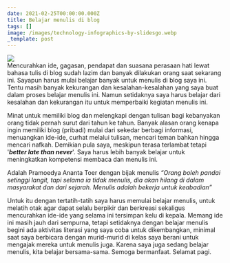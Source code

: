 ```yaml
---
date: 2021-02-25T00:00:00.000Z
title: Belajar menulis di blog
tags: []
image: /images/technology-infographics-by-slidesgo.webp
_template: post
---
```


![](/images/technology-infographics-by-slidesgo.webp)  
Mencurahkan ide, gagasan, pendapat dan suasana perasaan hati lewat bahasa tulis di blog sudah lazim dan banyak dilakukan orang saat sekarang ini. Sayapun harus mulai belajar banyak untuk menulis di blog saya ini. Tentu masih banyak kekurangan dan kesalahan-kesalahan yang saya buat dalam proses belajar menulis ini. Namun setidaknya saya harus belajar dari kesalahan dan kekurangan itu untuk memperbaiki kegiatan menulis ini.

Minat untuk memiliki blog dan melengkapi dengan tulisan bagi kebanyakan orang tidak pernah surut dari tahun ke tahun. Banyak alasan orang kenapa ingin memiliki blog (pribadi) mulai dari sekedar berbagi informasi, menuangkan ide-ide, curhat melalui tulisan, mencari teman bahkan hingga mencari nafkah. Demikian pula saya, meskipun terasa terlambat tetapi '**_better late than never_**'. Saya harus lebih banyak belajar untuk meningkatkan kompetensi membaca dan menulis ini.

Adalah Pramoedya Ananta Toer dengan bijak menulis _“Orang boleh pandai setinggi langit, tapi selama ia tidak menulis, dia akan hilang di dalam masyarakat dan dari sejarah. Menulis adalah bekerja untuk keabadian”_

Untuk itu dengan tertatih-tatih saya harus memulai belajar menulis, untuk melatih otak agar dapat selalu berpikir dan berkreasi sekaligus mencurahkan ide-ide yang selama ini tersimpan kelu di kepala. Memang ide ini masih jauh dari sempurna, tetapi setidaknya dengan belajar menulis begini ada aktivitas literasi yang saya coba untuk dikembangkan, minimal saat saya berbicara dengan murid-murid di kelas saya berani untuk mengajak mereka untuk menulis juga. Karena saya juga sedang belajar menulis, kita belajar bersama-sama. Semoga bermanfaat. Selamat pagi.
